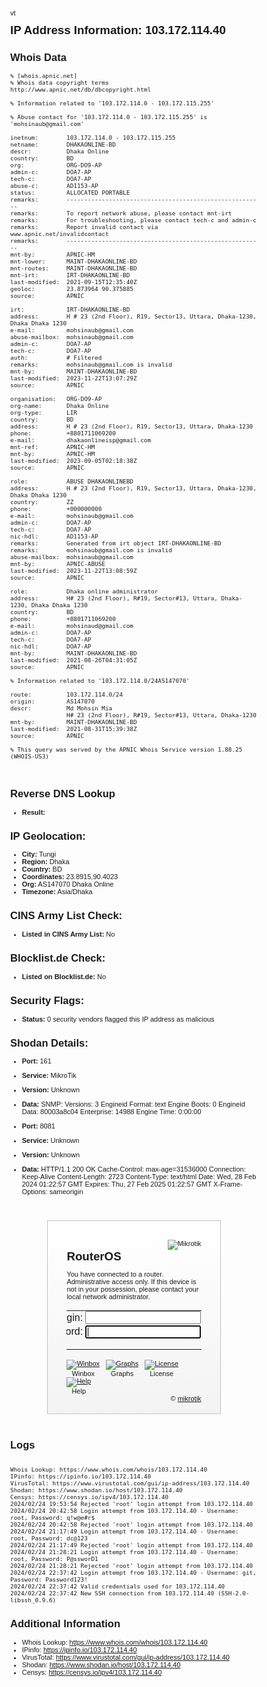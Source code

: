 vt
# IP Address Information: 103.172.114.40

## Whois Data
```
% [whois.apnic.net]
% Whois data copyright terms    http://www.apnic.net/db/dbcopyright.html

% Information related to '103.172.114.0 - 103.172.115.255'

% Abuse contact for '103.172.114.0 - 103.172.115.255' is 'mohsinaub@gmail.com'

inetnum:        103.172.114.0 - 103.172.115.255
netname:        DHAKAONLINE-BD
descr:          Dhaka Online
country:        BD
org:            ORG-DO9-AP
admin-c:        DOA7-AP
tech-c:         DOA7-AP
abuse-c:        AD1153-AP
status:         ALLOCATED PORTABLE
remarks:        --------------------------------------------------------
remarks:        To report network abuse, please contact mnt-irt
remarks:        For troubleshooting, please contact tech-c and admin-c
remarks:        Report invalid contact via www.apnic.net/invalidcontact
remarks:        --------------------------------------------------------
mnt-by:         APNIC-HM
mnt-lower:      MAINT-DHAKAONLINE-BD
mnt-routes:     MAINT-DHAKAONLINE-BD
mnt-irt:        IRT-DHAKAONLINE-BD
last-modified:  2021-09-15T12:35:40Z
geoloc:         23.873964 90.375885
source:         APNIC

irt:            IRT-DHAKAONLINE-BD
address:        H # 23 (2nd Floor), R19, Sector13, Uttara, Dhaka-1230, Dhaka Dhaka 1230
e-mail:         mohsinaub@gmail.com
abuse-mailbox:  mohsinaub@gmail.com
admin-c:        DOA7-AP
tech-c:         DOA7-AP
auth:           # Filtered
remarks:        mohsinaub@gmail.com is invalid
mnt-by:         MAINT-DHAKAONLINE-BD
last-modified:  2023-11-22T13:07:29Z
source:         APNIC

organisation:   ORG-DO9-AP
org-name:       Dhaka Online
org-type:       LIR
country:        BD
address:        H # 23 (2nd Floor), R19, Sector13, Uttara, Dhaka-1230
phone:          +8801711069200
e-mail:         dhakaonlineisp@gmail.com
mnt-ref:        APNIC-HM
mnt-by:         APNIC-HM
last-modified:  2023-09-05T02:18:38Z
source:         APNIC

role:           ABUSE DHAKAONLINEBD
address:        H # 23 (2nd Floor), R19, Sector13, Uttara, Dhaka-1230, Dhaka Dhaka 1230
country:        ZZ
phone:          +000000000
e-mail:         mohsinaub@gmail.com
admin-c:        DOA7-AP
tech-c:         DOA7-AP
nic-hdl:        AD1153-AP
remarks:        Generated from irt object IRT-DHAKAONLINE-BD
remarks:        mohsinaub@gmail.com is invalid
abuse-mailbox:  mohsinaub@gmail.com
mnt-by:         APNIC-ABUSE
last-modified:  2023-11-22T13:08:59Z
source:         APNIC

role:           Dhaka online administrator
address:        H# 23 (2nd Floor), R#19, Sector#13, Uttara, Dhaka-1230, Dhaka Dhaka 1230
country:        BD
phone:          +8801711069200
e-mail:         mohsinaud@gmail.com
admin-c:        DOA7-AP
tech-c:         DOA7-AP
nic-hdl:        DOA7-AP
mnt-by:         MAINT-DHAKAONLINE-BD
last-modified:  2021-08-26T04:31:05Z
source:         APNIC

% Information related to '103.172.114.0/24AS147070'

route:          103.172.114.0/24
origin:         AS147070
descr:          Md Mohsin Mia
                H# 23 (2nd Floor), R#19, Sector#13, Uttara, Dhaka-1230
mnt-by:         MAINT-DHAKAONLINE-BD
last-modified:  2021-08-31T15:39:38Z
source:         APNIC

% This query was served by the APNIC Whois Service version 1.88.25 (WHOIS-US3)



```
## Reverse DNS Lookup
- **Result:** 

## IP Geolocation:
- **City:** Tungi
- **Region:** Dhaka
- **Country:** BD
- **Coordinates:** 23.8915,90.4023
- **Org:** AS147070 Dhaka Online
- **Timezone:** Asia/Dhaka

## CINS Army List Check:
- **Listed in CINS Army List:** 
No

## Blocklist.de Check:
- **Listed on Blocklist.de:** 
No

## Security Flags:
- **Status:** 0 security vendors flagged this IP address as malicious

## Shodan Details:
- **Port:** 161
- **Service:** MikroTik
- **Version:** Unknown
- **Data:** SNMP:
  Versions:
    3
  Engineid Format: text
  Engine Boots: 0
  Engineid Data: 80003a8c04
  Enterprise: 14988
  Engine Time: 0:00:00

- **Port:** 8081
- **Service:** Unknown
- **Version:** Unknown
- **Data:** HTTP/1.1 200 OK
Cache-Control: max-age=31536000
Connection: Keep-Alive
Content-Length: 2723
Content-Type: text/html
Date: Wed, 28 Feb 2024 01:22:57 GMT
Expires: Thu, 27 Feb 2025 01:22:57 GMT
X-Frame-Options: sameorigin

<!doctype html>
<html lang="en">
<meta charset="utf-8">
<link rel="icon" href="/favicon.png">
<link rel="icon" href="/favicon.svg">
<title>RouterOS</title>
<style>
body {
    font-family: Verdana, Geneva, sans-serif;
    font-size: 11px;
}
img {border: none}
img:hover {opacity: 0.8;}
h1 {
    font-size: 1.7em;
    display: inline;
    margin-bottom: 10px;
}
#container {
    width: 70%;
    margin: 10% auto;
}
#box {
    background: linear-gradient(#ffffff,#f3f3f3);
    border: 1px solid #c1c1c1;
    padding: 30px;
}
.floater {float: left; margin-right: 10px;}
.floater label {display: block; text-align: center;}

#login {margin: 2em 0 2em 0;}
#login td {padding: 0 4px 0 0;}
#login td.label {text-align: right;}

#login input {
    margin: 2px;
    padding: 2px;
    border: 1px solid #888;
    box-shadow: 1px 1px 3px rgba(0,0,0,0.3);
}
#error {
    color:red;
    padding: 1em 0 0 0;
}
#login input[type=submit] {
    box-shadow:inset 0px 1px 0px 0px #ffffff;
    background-color:#ededed;
    border-radius:3px;
    border:1px solid #dcdcdc;
    cursor:pointer;
    color:#000;
    font-size:12px;
    padding:4px 24px;
}
#login input[type=submit]:hover {
    background-color:#dfdfdf;
}
#login input[type=submit]:active {
    position:relative;
    top:1px;
}
</style>
<script src="script.js"></script>

<div id="container">
<div id="box">
<a href="https://mikrotik.com"><img src="mikrotik_logo.png" style="float: right;" alt="Mikrotik"></a><br style="clear: both;">
<h1>RouterOS</h1>
<p>You have connected to a router. Administrative access only. If this device is not in your possession, please contact your local network administrator.</p>
<form id="login">
<table>
    <tr><td class="label"><label for="name">Login:</label>
        <td><input id="name" autocomplete="username" type="text" data-defaultuser="admin">
    <tr><td class="label"><label for="password">Password:</label>
        <td><input id="password" type="password" autofocus>
        <td><input type="submit" value="Login">
        <td>
    <tr><td colspan="3">
    <div id="error"></div>
</table>
</form>
<div>
    <div class="floater"><a href="https://mt.lv/winbox64"><img src="winbox.png" alt="Winbox"></a><br><label>Winbox</label></div>
    <div class="floater"><a href="/graphs"><img src="green.png" alt="Graphs"></a><br><label>Graphs</label></div>
    <div class="floater"><a href="/help/license.html"><img src="license.png" alt="License"></a><br><label>License</label></div>
    <div class="floater"><a href="https://help.mikrotik.com/docs/"><img src="help.png" alt="Help"></a><br><label>Help</label></div>
</div>
<br style="clear: both">
<div style="float: right">&copy; <a href="https://mikrotik.com">mikrotik</a></div>
</div>
</div>


## Logs
```

Whois Lookup: https://www.whois.com/whois/103.172.114.40
IPinfo: https://ipinfo.io/103.172.114.40
VirusTotal: https://www.virustotal.com/gui/ip-address/103.172.114.40
Shodan: https://www.shodan.io/host/103.172.114.40
Censys: https://censys.io/ipv4/103.172.114.40
2024/02/24 19:53:54 Rejected 'root' login attempt from 103.172.114.40
2024/02/24 20:42:58 Login attempt from 103.172.114.40 - Username: root, Password: q!w@e#r$
2024/02/24 20:42:58 Rejected 'root' login attempt from 103.172.114.40
2024/02/24 21:17:49 Login attempt from 103.172.114.40 - Username: root, Password: dc@123
2024/02/24 21:17:49 Rejected 'root' login attempt from 103.172.114.40
2024/02/24 21:28:21 Login attempt from 103.172.114.40 - Username: root, Password: P@ssworD1
2024/02/24 21:28:21 Rejected 'root' login attempt from 103.172.114.40
2024/02/24 22:37:42 Login attempt from 103.172.114.40 - Username: git, Password: Password123!
2024/02/24 22:37:42 Valid credentials used for 103.172.114.40
2024/02/24 22:37:42 New SSH connection from 103.172.114.40 (SSH-2.0-libssh_0.9.6)

```
## Additional Information
- Whois Lookup: https://www.whois.com/whois/103.172.114.40
- IPinfo: https://ipinfo.io/103.172.114.40
- VirusTotal: https://www.virustotal.com/gui/ip-address/103.172.114.40
- Shodan: https://www.shodan.io/host/103.172.114.40
- Censys: https://censys.io/ipv4/103.172.114.40

